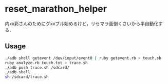 # reset_marathon_helper

内xx彩さんのためにグxxブル始めるけど，リセマラ面倒くさいから半自動化する．

## Usage
```sh
./adb shell getevent /dev/input/event0 | ruby getevent.rb > touch.sh
ruby analyze.rb touch.txt > trace.sh
./adb push trace.sh /sdcard/
./adb shell
sh /sdcard/trace.sh
```
